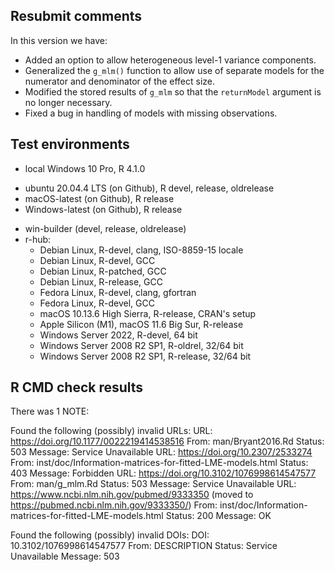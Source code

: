 ## Resubmit comments

In this version we have:
* Added an option to allow heterogeneous level-1 variance components.
* Generalized the `g_mlm()` function to allow use of separate models for the numerator and denominator of the effect size.
* Modified the stored results of `g_mlm` so that the `returnModel` argument is no longer necessary.
* Fixed a bug in handling of models with missing observations.

## Test environments
* local Windows 10 Pro, R 4.1.0
- ubuntu 20.04.4 LTS (on Github), R devel, release, oldrelease
- macOS-latest (on Github), R release
- Windows-latest (on Github), R release
* win-builder (devel, release, oldrelease)
* r-hub:
  - Debian Linux, R-devel, clang, ISO-8859-15 locale
  - Debian Linux, R-devel, GCC
  - Debian Linux, R-patched, GCC
  - Debian Linux, R-release, GCC
  - Fedora Linux, R-devel, clang, gfortran
  - Fedora Linux, R-devel, GCC
  - macOS 10.13.6 High Sierra, R-release, CRAN's setup
  - Apple Silicon (M1), macOS 11.6 Big Sur, R-release
  - Windows Server 2022, R-devel, 64 bit
  - Windows Server 2008 R2 SP1, R-oldrel, 32/64 bit
  - Windows Server 2008 R2 SP1, R-release, 32/64 bit

## R CMD check results
There was 1 NOTE:

Found the following (possibly) invalid URLs:
  URL: https://doi.org/10.1177/0022219414538516
    From: man/Bryant2016.Rd
    Status: 503
    Message: Service Unavailable
  URL: https://doi.org/10.2307/2533274
    From: inst/doc/Information-matrices-for-fitted-LME-models.html
    Status: 403
    Message: Forbidden
  URL: https://doi.org/10.3102/1076998614547577
    From: man/g_mlm.Rd
    Status: 503
    Message: Service Unavailable
  URL: https://www.ncbi.nlm.nih.gov/pubmed/9333350 (moved to https://pubmed.ncbi.nlm.nih.gov/9333350/)
    From: inst/doc/Information-matrices-for-fitted-LME-models.html
    Status: 200
    Message: OK

Found the following (possibly) invalid DOIs:
  DOI: 10.3102/1076998614547577
    From: DESCRIPTION
    Status: Service Unavailable
    Message: 503


